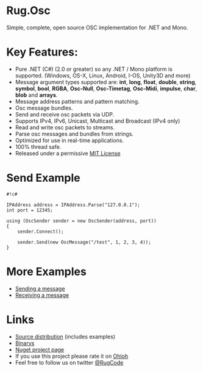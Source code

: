 # Rug.Osc 

Simple, complete, open source OSC implementation for .NET and Mono. 

# Key Features: 
* Pure .NET (C#) (2.0 or greater) so any .NET / Mono platform is supported. (Windows, OS-X, Linux, Android, I-OS, Unity3D and more)
* Message argument types supported are: **int**, **long**, **float**, **double**, **string**, **symbol**, **bool**, **RGBA**, **Osc-Null**, **Osc-Timetag**, **Osc-Midi**, **impulse**, **char**, **blob** and **arrays**.
* Message address patterns and pattern matching.
* Osc message bundles.
* Send and receive osc packets via UDP.
* Supports IPv4, IPv6, Unicast, Multicast and Broadcast (IPv4 only)
* Read and write osc packets to streams.
* Parse osc messages and bundles from strings.
* Optimized for use in real-time applications.
* 100% thread safe.
* Released under a permissive [MIT License](https://bitbucket.org/rugcode/rug.osc/wiki/License)




# Send Example

```
#!c#

IPAddress address = IPAddress.Parse("127.0.0.1"); 
int port = 12345;

using (OscSender sender = new OscSender(address, port)) 
{
	sender.Connect();

	sender.Send(new OscMessage("/test", 1, 2, 3, 4));
}

```


# More Examples
* [Sending a message](https://bitbucket.org/rugcode/rug.osc/wiki/Sending%20a%20message)
* [Receiving a message](https://bitbucket.org/rugcode/rug.osc/wiki/Receiving%20a%20message)



# Links
* [Source distribution](https://bitbucket.org/rugcode/rug.osc/get/Version-1.2.4.0.zip) (includes examples)
* [Binarys](https://bitbucket.org/rugcode/rug.osc/downloads/Rug.Osc%201.2.4.0.zip)
* [Nuget project page](http://www.nuget.org/packages/Rug.Osc/)
* If you use this project please rate it on [Ohloh](https://www.ohloh.net/p/rugosc)
* Feel free to follow us on twitter [@RugCode](https://twitter.com/RugCode)